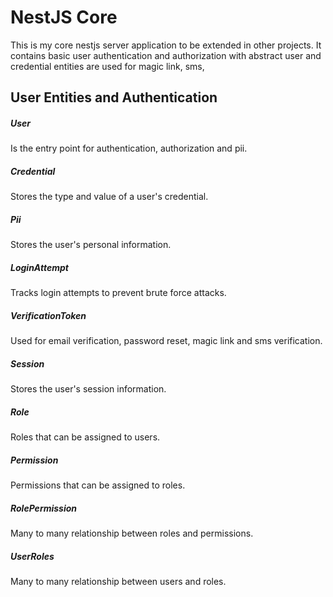 # NestJS Core

This is my core nestjs server application to be extended in other projects. It contains basic user authentication and authorization with abstract user and credential entities are used for magic link, sms,

## User Entities and Authentication

##### User

Is the entry point for authentication, authorization and pii.

##### Credential

Stores the type and value of a user's credential.

##### Pii

Stores the user's personal information.

##### LoginAttempt

Tracks login attempts to prevent brute force attacks.

##### VerificationToken

Used for email verification, password reset, magic link and sms verification.

##### Session

Stores the user's session information.

##### Role

Roles that can be assigned to users.

##### Permission

Permissions that can be assigned to roles.

##### RolePermission

Many to many relationship between roles and permissions.

##### UserRoles

Many to many relationship between users and roles.
